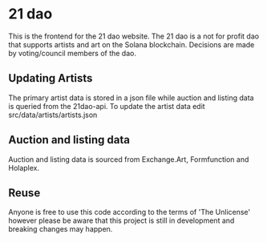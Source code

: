 # 21 dao

This is the frontend for the 21 dao website. The 21 dao is a not for profit dao that supports artists and art on the Solana blockchain. Decisions are made by voting/council members of the dao.

## Updating Artists

The primary artist data is stored in a json file while auction and listing data is queried from the 21dao-api. To update the artist data edit src/data/artists/artists.json

## Auction and listing data

Auction and listing data is sourced from Exchange.Art, Formfunction and Holaplex.

## Reuse

Anyone is free to use this code according to the terms of 'The Unlicense' however please be aware that this project is still in development and breaking changes may happen.
